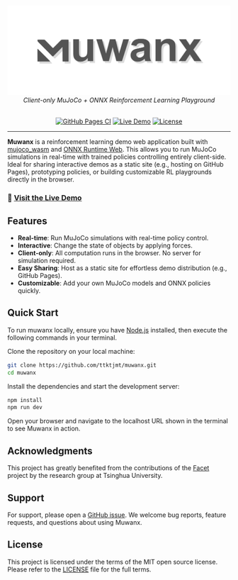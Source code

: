 <div align="center">
  <img src="public/muwanx_banner.png" alt="muwanx">
</div>
<div align="center">
    <em>Client-only MuJoCo + ONNX Reinforcement Learning Playground</em>
</div>

<br>

<p align="center">
    <a href="https://github.com/ttktjmt/muwanx/actions/workflows/deploy.yml"><img src="https://github.com/ttktjmt/muwanx/actions/workflows/deploy.yml/badge.svg" alt="GitHub Pages CI"/></a>
    <a href="https://ttktjmt.github.io/muwanx/"><img src="https://img.shields.io/badge/demo-🚀%20live-green" alt="Live Demo"/></a>
    <a href="https://github.com/ttktjmt/muwanx/blob/main/LICENSE"><img src="https://img.shields.io/github/license/ttktjmt/muwanx" alt="License"/></a>
</p>

---

**Muwanx** is a reinforcement learning demo web application built with [mujoco_wasm](https://github.com/zalo/mujoco_wasm/) and [ONNX Runtime Web](https://www.onnxruntime.ai/docs/build/web.html). This allows you to run MuJoCo simulations in real-time with trained policies controlling entirely client-side. Ideal for sharing interactive demos as a static site (e.g., hosting on GitHub Pages), prototyping policies, or building customizable RL playgrounds directly in the browser.

### 🚀 [Visit the Live Demo](https://ttktjmt.github.io/muwanx/)

## Features
- **Real-time**: Run MuJoCo simulations with real-time policy control.
- **Interactive**: Change the state of objects by applying forces.
- **Client-only**: All computation runs in the browser. No server for simulation required.
- **Easy Sharing**: Host as a static site for effortless demo distribution (e.g., GitHub Pages).
- **Customizable**: Add your own MuJoCo models and ONNX policies quickly.

## Quick Start

To run muwanx locally, ensure you have [Node.js](https://nodejs.org/) installed, then execute the following commands in your terminal.

Clone the repository on your local machine:
```bash
git clone https://github.com/ttktjmt/muwanx.git
cd muwanx
```

Install the dependencies and start the development server:
```bash
npm install
npm run dev
```

Open your browser and navigate to the localhost URL shown in the terminal to see Muwanx in action.

## Acknowledgments

This project has greatly benefited from the contributions of the [Facet](https://github.com/Facet-Team/facet) project by the research group at Tsinghua University.

## Support

For support, please open a [GitHub issue](https://github.com/ttktjmt/muwanx/issues/new). We welcome bug reports, feature requests, and questions about using Muwanx.

## License

This project is licensed under the terms of the MIT open source license. Please refer to the [LICENSE](./LICENSE) file for the full terms.
